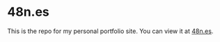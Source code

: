 # 48n.es

This is the repo for my personal portfolio site. You can view it at [48n.es](https://48n.es).
